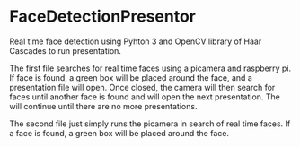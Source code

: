 # FaceDetectionPresentor
Real time face detection using Pyhton 3 and OpenCV library of Haar Cascades to run presentation.

The first file searches for real time faces using a picamera and raspberry pi. If face is found, a green box will be placed around the face, and a presentation file will open. Once closed, the camera will then search for faces until another face is found and will open the next presentation. The will continue until there are no more presentations. 

The second file just simply runs the picamera in search of real time faces. If a face is found, a green box will be placed around the face.
